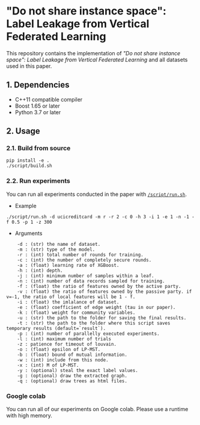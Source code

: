 # "Do not share instance space": Label Leakage from Vertical Federated Learning

This repository contains the implementation of *"Do not share instance space": Label Leakage from Vertical Federated Learning* and all datasets used in this paper.

## 1. Dependencies

- C++11 compatible compiler
- Boost 1.65 or later
- Python 3.7 or later

## 2. Usage

### 2.1. Build from source

```
pip install -e .
./script/build.sh
```

### 2.2. Run experiments

You can run all experiments conducted in the paper with [`/script/run.sh`](./script/run.sh).

- Example

```
./script/run.sh -d ucicreditcard -m r -r 2 -c 0 -h 3 -i 1 -e 1 -n -1 -f 0.5 -p 1 -z 300
```

- Arguments

```
    -d : (str) the name of dataset.
    -m : (str) type of the model.
    -r : (int) total number of rounds for training.
    -c : (int) the number of completely secure rounds.
    -a : (float) learning rate of XGBoost.
    -h : (int) depth.
    -j : (int) minimum number of samples within a leaf.
    -n : (int) number of data records sampled for training.
    -f : (float) the ratio of features owned by the active party.
    -v : (float) the ratio of features owned by the passive party. if v=-1, the ratio of local features will be 1 - f.
    -i : (float) the imlalance of dataset.
    -e : (float) coefficient of edge weight (tau in our paper).
    -k : (float) weight for community variables.
    -u : (str) the path to the folder for saving the final results.
    -t : (str) the path to the folder where this script saves temporary results (default=`result`).
    -p : (int) number of parallelly executed experiments.
    -l : (int) maximum number of trials
    -z : patience for timeout of louvain.
    -o : (float) epsilon of LP-MST.
    -b : (float) bound of mutual information.
    -w : (int) include from this node.
    -x : (int) M of LP-MST.
    -y : (optional) steal the exact label values.
    -g : (optional) draw the extracted graph.
    -q : (optional) draw trees as html files.
```

### Google colab

You can run all of our experiments on Google colab. Please use a runtime with high memory.